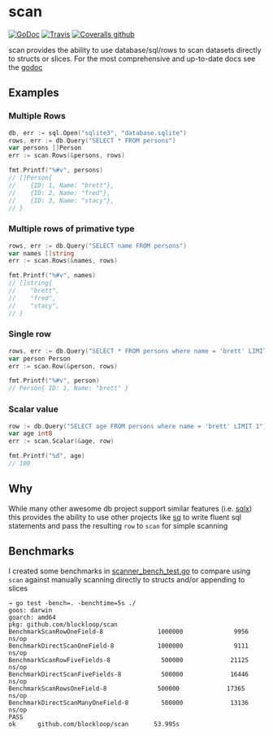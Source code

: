 # scan 

[![GoDoc](https://img.shields.io/badge/godoc-reference-5272B4.svg?style=flat-square)](https://godoc.org/github.com/blockloop/scan)
[![Travis](https://img.shields.io/travis/blockloop/scan.svg?style=flat-square)](https://travis-ci.org/blockloop/scan)
[![Coveralls github](https://img.shields.io/coveralls/github/blockloop/scan.svg?style=flat-square)](https://coveralls.io/github/blockloop/scan)

scan provides the ability to use database/sql/rows to scan datasets directly to structs or slices. 
For the most comprehensive and up-to-date docs see the [godoc](https://godoc.org/github.com/blockloop/scan)

## Examples

### Multiple Rows
```go
db, err := sql.Open("sqlite3", "database.sqlite")
rows, err := db.Query("SELECT * FROM persons")
var persons []Person
err := scan.Rows(&persons, rows)

fmt.Printf("%#v", persons)
// []Person{
//    {ID: 1, Name: "brett"},
//    {ID: 2, Name: "fred"},
//    {ID: 3, Name: "stacy"},
// }
```
### Multiple rows of primative type

```go
rows, err := db.Query("SELECT name FROM persons")
var names []string
err := scan.Rows(&names, rows)

fmt.Printf("%#v", names)
// []string{
//    "brett",
//    "fred",
//    "stacy",
// }
```

### Single row

```go
rows, err := db.Query("SELECT * FROM persons where name = 'brett' LIMIT 1")
var person Person
err := scan.Row(&person, rows)

fmt.Printf("%#v", person)
// Person{ ID: 1, Name: "brett" }
```

### Scalar value

```go
row := db.Query("SELECT age FROM persons where name = 'brett' LIMIT 1")
var age int8
err := scan.Scalar(&age, row)

fmt.Printf("%d", age)
// 100
```

## Why

While many other awesome db project support similar features (i.e. [sqlx](https://github.com/jmoiron/sqlx)) this provides
the ability to use other projects like [sq](https://github.com/Masterminds/squirrel) to write fluent sql statements and
pass the resulting `row` to `scan` for simple scanning


## Benchmarks

I created some benchmarks in [scanner_bench_test.go](scanner_bench_test.go) to compare using `scan` against
manually scanning directly to structs and/or appending to slices

```
→ go test -bench=. -benchtime=5s ./
goos: darwin
goarch: amd64
pkg: github.com/blockloop/scan
BenchmarkScanRowOneField-8               1000000              9956 ns/op
BenchmarkDirectScanOneField-8            1000000              9111 ns/op
BenchmarkScanRowFiveFields-8              500000             21125 ns/op
BenchmarkDirectScanFiveFields-8           500000             16446 ns/op
BenchmarkScanRowsOneField-8              500000             17365 ns/op
BenchmarkDirectScanManyOneField-8         500000             13136 ns/op
PASS
ok      github.com/blockloop/scan       53.995s
```
